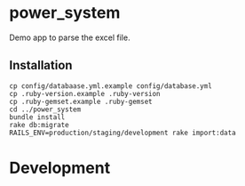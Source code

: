 

# power_system

Demo app to parse the excel file.

## Installation
```
cp config/databaase.yml.example config/database.yml
cp .ruby-version.example .ruby-version
cp .ruby-gemset.example .ruby-gemset
cd ../power_system
bundle install
rake db:migrate
RAILS_ENV=production/staging/development rake import:data
```

# Development

